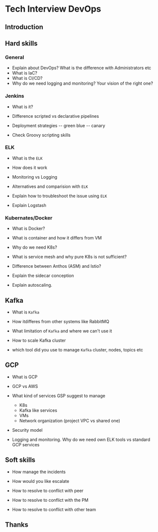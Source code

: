 # Tech Interview DevOps


## Introduction


## Hard skills

### General

- Explain about DevOps? What is the difference with Administrators etc
- What is IaC?
- What is CI/CD?
- Why do we need logging and monitoring? Your vision of the right one?
 

### Jenkins

- What is it?

- Difference scripted vs declarative pipelines

- Deployment strategies
   -- green blue
   -- canary

- Check Groovy scripting skills

### ELK

- What is the `ELK`

- How does it work

- Monitoring vs Logging

- Alternatives and comparision with `ELK`

- Explain how to troubleshoot the issue using `ELK`

- Explain Logstash 


### Kubernates/Docker

- What is Docker?

- What is container and how it differs from VM

- Why do we need K8s?

- What is service mesh and why pure K8s is not sufficient?

- Difference between Anthos (ASM) and Istio?

- Explain the sidecar conception

- Explain autoscaling. 



## Kafka

- What is `Kafka`

- How itdifferes from other systems like RabbitMQ

- What limitation of `Kafka` and where we can't use it

- How to scale Kafka cluster

- which tool did you use to manage `Kafka` cluster, nodes, topics etc

## GCP

- What is GCP

- GCP vs AWS

- What kind of services GSP suggest to manage 
   - K8s
   - Kafka like services
   - VMs
   - Network organization (project VPC vs shared one)

- Security model

- Logging and monitoring. Why do we need own ELK tools vs standard GCP services


## Soft skills

- How manage the incidents

- How would you like escalate

- How to resolve to conflict with peer

- How to resolve to conflict with the PM

- How to resolve to conflict with other team

## Thanks
